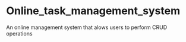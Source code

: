 # Online_task_management_system
An online management system that alows users to perform CRUD operations
